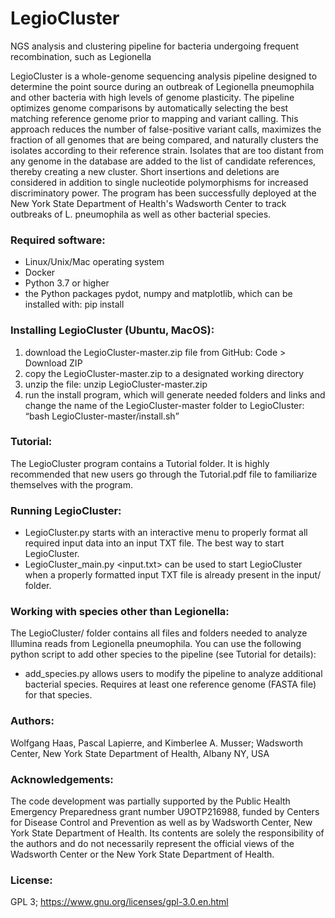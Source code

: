 # LegioCluster
NGS analysis and clustering pipeline for bacteria undergoing frequent recombination, such as Legionella

LegioCluster is a whole-genome sequencing analysis pipeline designed to determine the point source during an outbreak of Legionella pneumophila and other bacteria with high levels of genome plasticity. The pipeline optimizes genome comparisons by automatically selecting the best matching reference genome prior to mapping and variant calling. This approach reduces the number of false-positive variant calls, maximizes the fraction of all genomes that are being compared, and naturally clusters the isolates according to their reference strain. Isolates that are too distant from any genome in the database are added to the list of candidate references, thereby creating a new cluster. Short insertions and deletions are considered in addition to single nucleotide polymorphisms for increased discriminatory power. The program has been successfully deployed at the New York State Department of Health's Wadsworth Center to track outbreaks of L. pneumophila as well as other bacterial species.

### Required software:
- Linux/Unix/Mac operating system
- Docker
- Python 3.7 or higher
- the Python packages pydot, numpy and matplotlib, which can be installed with:   pip install <package-name>

### Installing LegioCluster (Ubuntu, MacOS):
1) download the LegioCluster-master.zip file from GitHub: Code > Download ZIP
2) copy the LegioCluster-master.zip to a designated working directory
3) unzip the file: unzip LegioCluster-master.zip
4) run the install program, which will generate needed folders and links and change the name of the LegioCluster-master folder to LegioCluster: 
	<q>bash LegioCluster-master/install.sh</q>

### Tutorial:
The LegioCluster program contains a Tutorial folder. It is highly recommended that new users go through the Tutorial.pdf file to familiarize themselves with the program.

### Running LegioCluster:
- LegioCluster.py  starts with an interactive menu to properly format all required input data into an input TXT file. The best way to start LegioCluster. 
- LegioCluster_main.py <input.txt>  can be used to start LegioCluster when a properly formatted input TXT file is already present in the input/ folder.

### Working with species other than Legionella:
The LegioCluster/ folder contains all files and folders needed to analyze Illumina reads from Legionella pneumophila. You can use the following python script to add other species to the pipeline (see Tutorial for details):
- add_species.py  allows users to modify the pipeline to analyze additional bacterial species. Requires at least one reference genome (FASTA file) for that species.

### Authors:
Wolfgang Haas, Pascal Lapierre, and Kimberlee A. Musser; 
Wadsworth Center, New York State Department of Health, Albany NY, USA 

### Acknowledgements: 
The code development was partially supported by the Public Health Emergency Preparedness grant number U9OTP216988, funded by Centers for Disease Control and Prevention as well as by Wadsworth Center, New York State Department of Health. Its contents are solely the responsibility of the authors and do not necessarily represent the official views of the Wadsworth Center or the New York State Department of Health.

### License: 
GPL 3; https://www.gnu.org/licenses/gpl-3.0.en.html


